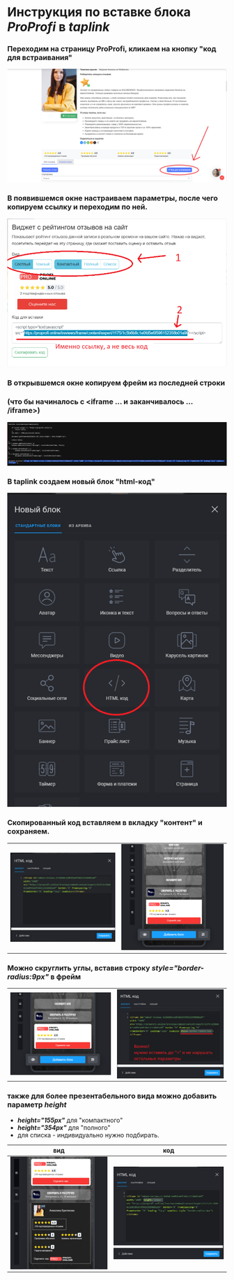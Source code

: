 # Инструкция по вставке блока ***ProProfi*** в ***taplink***

### Переходим на страницу ProProfi, кликаем на кнопку "код для встраивания"

![Alt text](1.PNG)

### В появившемся окне настраиваем параметры, после чего копируем ссылку и переходим по ней.

![Alt text](2.PNG)

### В открывшемся окне копируем фрейм из последней строки 
### (что бы начиналось с **<iframe** ... и заканчивалось ... **/iframe>**)

![Alt text](3.PNG)

### В **taplink** создаем новый блок "html-код"

![Alt text](4.PNG)

### Скопированный код вставляем в вкладку "контент" и сохраняем.
|||
:-: | :-:
![Alt text](5.PNG)|![Alt text](6.PNG)

### Можно скруглить углы, вставив строку ***style="border-radius:9px"*** в фрейм
|||
:-: | :-:
|![Alt text](7.5.PNG)|![Alt text](7.PNG)

### также для более презентабельного вида можно добавить параметр ***height***

* ***height="155px"*** для "компактного"
* ***height="354px"***  для "полного"
* для списка - индивидуально нужно подбирать.


вид|код
:-: | :-:
![Alt text](8.PNG)|![Alt text](8.5.PNG)

